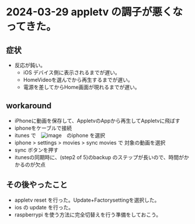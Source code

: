 # 2024-03-29 appletv の調子が悪くなってきた。
## 症状
* 反応が鈍い。
  * iOS デバイス側に表示されるまでが遅い。
  * HomeVideoを選んでから再生するまでが遅い。
  * 電源を差してからHome画面が現れるまでが遅い。
## workaround
* iPhoneに動画を保存して、AppletvのAppから再生してAppletvに飛ばす
 * iphoneをケーブルで接続
 * itunes で　![image](https://github.com/jamad/jamad.github.io/assets/949913/0d6f3e2c-28fb-467b-8eae-52672b82cc47)　のiphone を選択
 * iphone > settings > movies > sync movies で 対象の動画を選択
 * sync ボタンを押す
 * itunesの同期時に、(step2 of 5)のbackup のステップが長いので、時間がかかるのが欠点
## その後やったこと
* appletv reset を行った。Update+Factorysettingを選択した。
* ios の update を行った。
* raspberrypi を使う方法に完全切替えを行う準備をしておこう。
  
    

